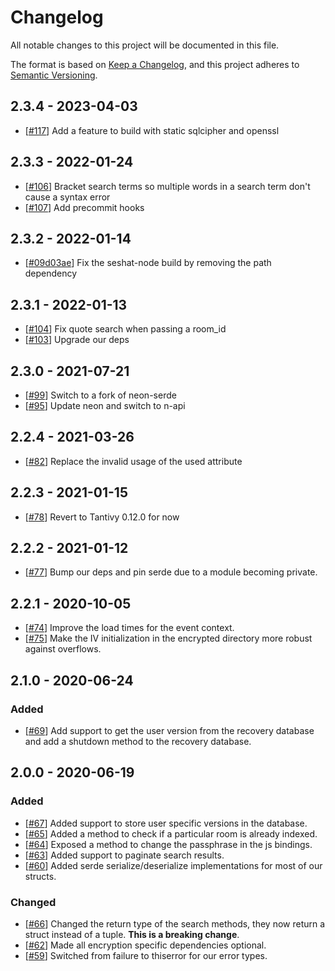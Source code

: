 # Changelog

All notable changes to this project will be documented in this file.

The format is based on [Keep a Changelog](https://keepachangelog.com/en/1.0.0/),
and this project adheres to [Semantic Versioning](https://semver.org/spec/v2.0.0.html).

## 2.3.4 - 2023-04-03

- [[#117]] Add a feature to build with static sqlcipher and openssl

[#117]: https://github.com/matrix-org/seshat/pull/117

## 2.3.3 - 2022-01-24

- [[#106]] Bracket search terms so multiple words in a search term don't cause a syntax error
- [[#107]] Add precommit hooks

[#106]: https://github.com/matrix-org/seshat/pull/106
[#107]: https://github.com/matrix-org/seshat/pull/107

## 2.3.2 - 2022-01-14

- [[#09d03ae]] Fix the seshat-node build by removing the path dependency

[#09d03ae]: https://github.com/matrix-org/seshat/commit/09d03ae52700e5fd11d137841a02b5e9133d059c

## 2.3.1 - 2022-01-13

- [[#104]] Fix quote search when passing a room_id
- [[#103]] Upgrade our deps

[#104]: https://github.com/matrix-org/seshat/pull/104
[#103]: https://github.com/matrix-org/seshat/pull/103

## 2.3.0 - 2021-07-21

- [[#99]] Switch to a fork of neon-serde
- [[#95]] Update neon and switch to n-api

[#99]: https://github.com/matrix-org/seshat/pull/99
[#95]: https://github.com/matrix-org/seshat/pull/95

## 2.2.4 - 2021-03-26

- [[#82]] Replace the invalid usage of the used attribute

[#82]: https://github.com/matrix-org/seshat/pull/82

## 2.2.3 - 2021-01-15

- [[#78]] Revert to Tantivy 0.12.0 for now

[#78]: https://github.com/matrix-org/seshat/pull/78

## 2.2.2 - 2021-01-12

- [[#77]] Bump our deps and pin serde due to a module becoming private.

[#77]: https://github.com/matrix-org/seshat/pull/77

## 2.2.1 - 2020-10-05

- [[#74]] Improve the load times for the event context.
- [[#75]] Make the IV initialization in the encrypted directory more robust against overflows.

[#74]: https://github.com/matrix-org/seshat/pull/74
[#75]: https://github.com/matrix-org/seshat/pull/75

## 2.1.0 - 2020-06-24

### Added

- [[#69]] Add support to get the user version from the recovery database and add
      a shutdown method to the recovery database.

[#69]: https://github.com/matrix-org/seshat/pull/69

## 2.0.0 - 2020-06-19

### Added

- [[#67]] Added support to store user specific versions in the database.
- [[#65]] Added a method to check if a particular room is already indexed.
- [[#64]] Exposed a method to change the passphrase in the js bindings.
- [[#63]] Added support to paginate search results.
- [[#60]] Added serde serialize/deserialize implementations for most of our
      structs.

### Changed

- [[#66]] Changed the return type of the search methods, they now return a
      struct instead of a tuple. **This is a breaking change**.
- [[#62]] Made all encryption specific dependencies optional.
- [[#59]] Switched from failure to thiserror for our error types.

[#67]: https://github.com/matrix-org/seshat/pull/67
[#66]: https://github.com/matrix-org/seshat/pull/66
[#65]: https://github.com/matrix-org/seshat/pull/65
[#64]: https://github.com/matrix-org/seshat/pull/64
[#63]: https://github.com/matrix-org/seshat/pull/63
[#62]: https://github.com/matrix-org/seshat/pull/62
[#60]: https://github.com/matrix-org/seshat/pull/60
[#59]: https://github.com/matrix-org/seshat/pull/59
